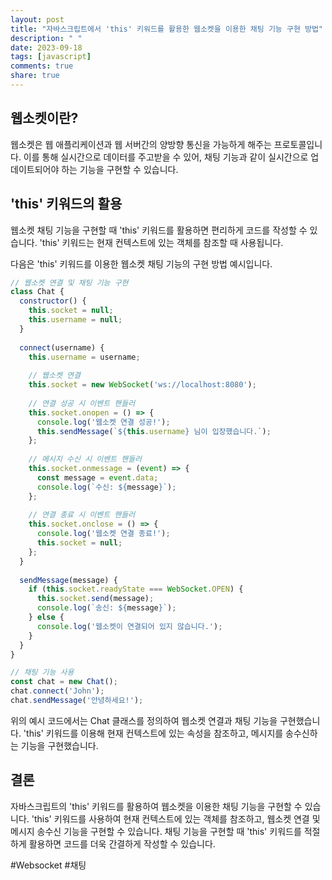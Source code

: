 ```yaml
---
layout: post
title: "자바스크립트에서 'this' 키워드를 활용한 웹소켓을 이용한 채팅 기능 구현 방법"
description: " "
date: 2023-09-18
tags: [javascript]
comments: true
share: true
---
```


## 웹소켓이란?
웹소켓은 웹 애플리케이션과 웹 서버간의 양방향 통신을 가능하게 해주는 프로토콜입니다. 이를 통해 실시간으로 데이터를 주고받을 수 있어, 채팅 기능과 같이 실시간으로 업데이트되어야 하는 기능을 구현할 수 있습니다.

## 'this' 키워드의 활용
웹소켓 채팅 기능을 구현할 때 'this' 키워드를 활용하면 편리하게 코드를 작성할 수 있습니다. 'this' 키워드는 현재 컨텍스트에 있는 객체를 참조할 때 사용됩니다.

다음은 'this' 키워드를 이용한 웹소켓 채팅 기능의 구현 방법 예시입니다.

```javascript
// 웹소켓 연결 및 채팅 기능 구현
class Chat {
  constructor() {
    this.socket = null;
    this.username = null;
  }
  
  connect(username) {
    this.username = username;
    
    // 웹소켓 연결
    this.socket = new WebSocket('ws://localhost:8080');
    
    // 연결 성공 시 이벤트 핸들러
    this.socket.onopen = () => {
      console.log('웹소켓 연결 성공!');
      this.sendMessage(`${this.username} 님이 입장했습니다.`);
    };
    
    // 메시지 수신 시 이벤트 핸들러
    this.socket.onmessage = (event) => {
      const message = event.data;
      console.log(`수신: ${message}`);
    };
    
    // 연결 종료 시 이벤트 핸들러
    this.socket.onclose = () => {
      console.log('웹소켓 연결 종료!');
      this.socket = null;
    };
  }
  
  sendMessage(message) {
    if (this.socket.readyState === WebSocket.OPEN) {
      this.socket.send(message);
      console.log(`송신: ${message}`);
    } else {
      console.log('웹소켓이 연결되어 있지 않습니다.');
    }
  }
}

// 채팅 기능 사용
const chat = new Chat();
chat.connect('John');
chat.sendMessage('안녕하세요!');
```

위의 예시 코드에서는 Chat 클래스를 정의하여 웹소켓 연결과 채팅 기능을 구현했습니다. 'this' 키워드를 이용해 현재 컨텍스트에 있는 속성을 참조하고, 메시지를 송수신하는 기능을 구현했습니다.

## 결론
자바스크립트의 'this' 키워드를 활용하여 웹소켓을 이용한 채팅 기능을 구현할 수 있습니다. 'this' 키워드를 사용하여 현재 컨텍스트에 있는 객체를 참조하고, 웹소켓 연결 및 메시지 송수신 기능을 구현할 수 있습니다. 채팅 기능을 구현할 때 'this' 키워드를 적절하게 활용하면 코드를 더욱 간결하게 작성할 수 있습니다.

#Websocket #채팅